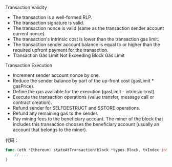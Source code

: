 Transaction Validity

* The transaction is a well-formed RLP.
* The transaction signature is valid.
* The transaction nonce is valid \(same as the transaction sender account current nonce\).
* The transaction's intrinsic cost is lower than the transaction gas limit.
* The transaction sender account balance is equal to or higher than the required upfront payment for the transaction.
* Transaction Gas Limit Not Exceeding Block Gas Limit

Transaction Execution

* Increment sender account nonce by one.
* Reduce the sender balance by part of the up-front cost \(gasLimit \* gasPrice\).
* Define the gas available for the execution \(gasLimit - intrinsic cost\).
* Execute the transaction operations \(value transfer, message call or contract creation\).
* Refund sender for SELFDESTRUCT and SSTORE operations.
* Refund any remaining gas to the sender.
* Pay mining fees to the beneficiary account. The miner of the block that includes this transaction chooses the beneficiary account \(usually an account that belongs to the miner\).

代码：

```go
func (eth *Ethereum) stateAtTransaction(block *types.Block, txIndex int, reexec uint64) (core.Message, vm.BlockContext, *state.StateDB, error) {
    // ...
}
```



